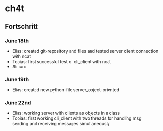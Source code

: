 # ch4t
## Fortschritt
### June 18th
- Elias: created git-repository and files and tested server client connection with ncat
- Tobias: first successful test of cli_client with ncat
- Simon: 

### June 19th
- Elias: created new python-file server_object-oriented

### June 22nd
- Elias: working server with clients as objects in a class
- Tobias: first working cli_client with two threads for handling msg sending and receiving messages simultaneously
